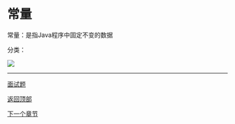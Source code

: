 # 常量

常量：是指Java程序中固定不变的数据

分类：

![](../img/常量分类.png)

------

[面试题](Interview.md)

[返回顶部](#变量与数据类型)

[下一个章节](../数据类型/ReadMe.md)
